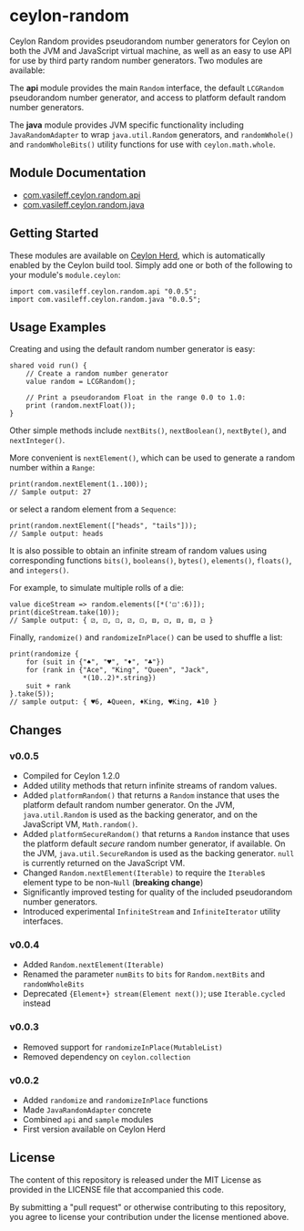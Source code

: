 ceylon-random
=============

Ceylon Random provides pseudorandom number generators for Ceylon on both the JVM and
JavaScript virtual machine, as well as an easy to use API for use by third party random
number generators. Two modules are available:

The **api** module provides the main `Random` interface, the default `LCGRandom`
pseudorandom number generator, and access to platform default random number generators.

The **java** module provides JVM specific functionality including `JavaRandomAdapter` to
wrap `java.util.Random` generators, and `randomWhole()` and `randomWholeBits()` utility
functions for use with `ceylon.math.whole`.

## Module Documentation

- [com.vasileff.ceylon.random.api](https://modules.ceylon-lang.org/repo/1/com/vasileff/ceylon/random/api/0.0.5/module-doc/api/index.html)
- [com.vasileff.ceylon.random.java](https://modules.ceylon-lang.org/repo/1/com/vasileff/ceylon/random/java/0.0.5/module-doc/api/index.html)

## Getting Started

These modules are available on [Ceylon Herd](https://modules.ceylon-lang.org),
which is automatically enabled by the Ceylon build tool. Simply add one or both
of the following to your module's `module.ceylon`:

```ceylon
import com.vasileff.ceylon.random.api "0.0.5";
import com.vasileff.ceylon.random.java "0.0.5";
```

## Usage Examples

Creating and using the default random number generator is easy:

```ceylon
shared void run() {
    // Create a random number generator
    value random = LCGRandom();

    // Print a pseudorandom Float in the range 0.0 to 1.0:
    print (random.nextFloat());
}
```

Other simple methods include `nextBits()`, `nextBoolean()`, `nextByte()`, and
`nextInteger()`.

More convenient is `nextElement()`, which can be used to generate a random number
within a `Range`:

```ceylon
print(random.nextElement(1..100));
// Sample output: 27
```

or select a random element from a `Sequence`:

```ceylon
print(random.nextElement(["heads", "tails"]));
// Sample output: heads
```

It is also possible to obtain an infinite stream of random values using corresponding
functions `bits()`, `booleans()`, `bytes()`, `elements()`, `floats()`, and `integers()`.

For example, to
simulate multiple rolls of a die:

```ceylon
value diceStream => random.elements([*('⚀':6)]);
print(diceStream.take(10));
// Sample output: { ⚂, ⚀, ⚀, ⚂, ⚀, ⚅, ⚁, ⚅, ⚅, ⚁ }
```

Finally, `randomize()` and `randomizeInPlace()` can be used to shuffle a list:

```ceylon
print(randomize {
    for (suit in {"♠", "♥", "♦", "♣"})
    for (rank in {"Ace", "King", "Queen", "Jack",
                  *(10..2)*.string})
    suit + rank
}.take(5));
// sample output: { ♥6, ♣Queen, ♦King, ♥King, ♣10 }
```

## Changes

### v0.0.5

- Compiled for Ceylon 1.2.0
- Added utility methods that return infinite streams of random values.
- Added `platformRandom()` that returns a `Random` instance that uses the platform
  default random number generator. On the JVM, `java.util.Random` is used as the backing
  generator, and on the JavaScript VM, `Math.random()`.
- Added `platformSecureRandom()` that returns a `Random` instance that uses the platform
  default *secure* random number generator, if available. On the JVM,
  `java.util.SecureRandom` is used as the backing generator. `null` is currently returned
  on the JavaScript VM.
- Changed `Random.nextElement(Iterable)` to require the `Iterable`s element type to
  be non-`Null` (**breaking change**)
- Significantly improved testing for quality of the included pseudorandom number
  generators.
- Introduced experimental `InfiniteStream` and `InfiniteIterator` utility interfaces.  

### v0.0.4

- Added `Random.nextElement(Iterable)`
- Renamed the parameter `numBits` to `bits` for `Random.nextBits` and
  `randomWholeBits`
- Deprecated `{Element+} stream(Element next())`; use `Iterable.cycled` instead

### v0.0.3

- Removed support for `randomizeInPlace(MutableList)`
- Removed dependency on `ceylon.collection`

### v0.0.2

- Added `randomize` and `randomizeInPlace` functions
- Made `JavaRandomAdapter` concrete
- Combined `api` and `sample` modules
- First version available on Ceylon Herd

## License

The content of this repository is released under the MIT License as provided in
the LICENSE file that accompanied this code.

By submitting a "pull request" or otherwise contributing to this repository,
you agree to license your contribution under the license mentioned above.
